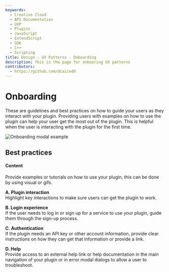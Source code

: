 ```yaml
---
keywords:
  - Creative Cloud
  - API Documentation
  - UXP
  - Plugins
  - JavaScript
  - ExtendScript
  - SDK
  - C++
  - Scripting
title: Design - UX Patterns - Onboarding
description: This is the page for onboaring UX patterns 
contributors:
  - https://github.com/dcaiced0
---
```


# Onboarding

These are guidelines and best practices on how to guide your users as they interact with your plugin. Providing users with examples on how to use the plugin can help your user get the most out of the plugin. This is helpful when the user is interacting with the plugin for the first time.


 

![Onboarding modal example](../ux-images/Onboarding-BP.png)

 
 
## Best practices

#### **Content**  
Provide examples or tutorials on how to use your plugin, this can be done by using visual or gifs.

**A. Plugin interaction**  
Highlight key interactions to make sure users can get the plugin to work.

**B. Login experience**  
If the user needs to log in or sign up for a service to use your plugin, guide them through the sign-up process.

**C. Authentication**  
If the plugin needs an API key or other account information, provide clear instructions on how they can get that information or provide a link.

**D. Help**  
Provide access to an external help link or help documentation in the main navigation of your plugin or in error modal dialogs to allow a user to troubleshoot.
